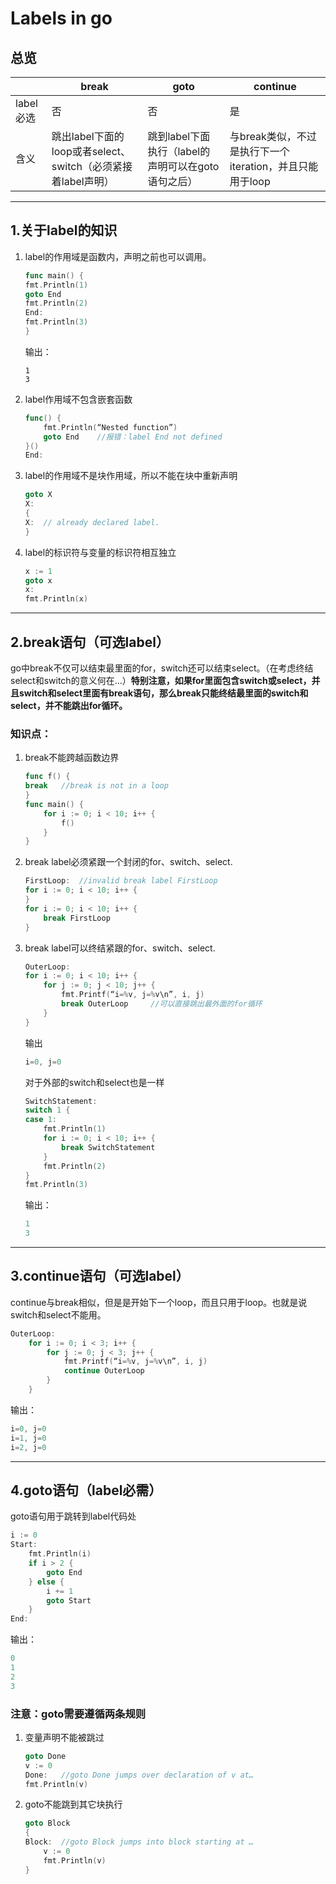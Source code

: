 # Labels in go

## 总览
| |break|goto|continue|
|-|-|-|-|
|label必选|否|否|是|
|含义|跳出label下面的loop或者select、switch（必须紧接着label声明）|跳到label下面执行（label的声明可以在goto语句之后）|与break类似，不过是执行下一个iteration，并且只能用于loop|
---
## 1.关于label的知识
1. label的作用域是函数内，声明之前也可以调用。
    ```go
    func main() {
    fmt.Println(1)
    goto End
    fmt.Println(2)
    End:
    fmt.Println(3)
    }
    ```
    输出：
    ```
    1
    3
    ```
2. label作用域不包含嵌套函数
    ```go
    func() {
        fmt.Println(“Nested function”)
        goto End    //报错：label End not defined
    }()
    End:
    ```
3. label的作用域不是块作用域，所以不能在块中重新声明
    ```go
    goto X
    X:
    {
    X:  // already declared label.
    }
    ```
4. label的标识符与变量的标识符相互独立
    ```go
    x := 1
    goto x
    x:
    fmt.Println(x)
    ```
---
## 2.break语句（可选label）
go中break不仅可以结束最里面的for，switch还可以结束select。（在考虑终结select和switch的意义何在...）**特别注意，如果for里面包含switch或select，并且switch和select里面有break语句，那么break只能终结最里面的switch和select，并不能跳出for循环。**
### 知识点：
1. break不能跨越函数边界
    ```go
    func f() {
    break   //break is not in a loop
    }
    func main() {
        for i := 0; i < 10; i++ {
            f()
        }
    }
    ```
2. break label必须紧跟一个封闭的for、switch、select.
    ```go
    FirstLoop:  //invalid break label FirstLoop
    for i := 0; i < 10; i++ {
    }
    for i := 0; i < 10; i++ {
        break FirstLoop
    }
    ```
3. break label可以终结紧跟的for、switch、select.
    ```go
    OuterLoop:
    for i := 0; i < 10; i++ {
        for j := 0; j < 10; j++ {
            fmt.Printf(“i=%v, j=%v\n”, i, j)
            break OuterLoop     //可以直接跳出最外面的for循环
        }
    }
    ```
    输出
    ```go
    i=0, j=0
    ```
    对于外部的switch和select也是一样
    ```go
    SwitchStatement:
    switch 1 {
    case 1:
        fmt.Println(1)
        for i := 0; i < 10; i++ {
            break SwitchStatement
        }
        fmt.Println(2)
    }
    fmt.Println(3)
    ```
    输出：
    ```go
    1
    3
    ```
---
## 3.continue语句（可选label）
continue与break相似，但是是开始下一个loop，而且只用于loop。也就是说switch和select不能用。

```go
OuterLoop:
    for i := 0; i < 3; i++ {
        for j := 0; j < 3; j++ {
            fmt.Printf(“i=%v, j=%v\n”, i, j)
            continue OuterLoop
        }
    }
```
输出：
```go
i=0, j=0
i=1, j=0
i=2, j=0
```
---
## 4.goto语句（label必需）
goto语句用于跳转到label代码处
```go
i := 0
Start:
    fmt.Println(i)
    if i > 2 {
        goto End
    } else {
        i += 1
        goto Start
    }
End:
```
输出：
```go
0
1
2
3
```
### 注意：goto需要遵循两条规则
1. 变量声明不能被跳过
    ```go
    goto Done
    v := 0
    Done:   //goto Done jumps over declaration of v at…
    fmt.Println(v)
    ```
2. goto不能跳到其它块执行
    ```go
    goto Block
    {
    Block:  //goto Block jumps into block starting at …
        v := 0
        fmt.Println(v)
    }
    ```
